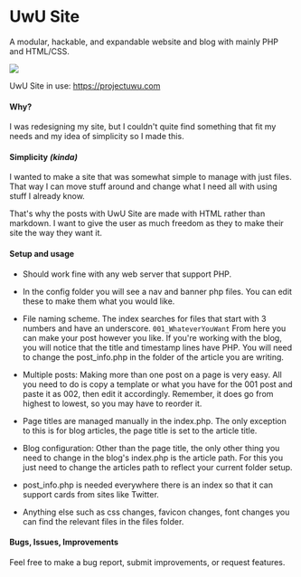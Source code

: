 # UwU Site
A modular, hackable, and expandable website and blog with mainly PHP and HTML/CSS.

[![](https://projectuwu.com/images/uwusite_example.png)](https://projectuwu.com/images/uwusite_example.png)

UwU Site in use:
https://projectuwu.com

#### Why?
I was redesigning my site, but I couldn't quite find something that fit my needs and my idea of simplicity so I made this.

#### Simplicity _(kinda)_
I wanted to make a site that was somewhat simple to manage with just files. That way I can move stuff around and change what I need all with using stuff I already know.

That's why the posts with UwU Site are made with HTML rather than markdown. I want to give the user as much freedom as they to make their site the way they want it.

#### Setup and usage
- Should work fine with any web server that support PHP.

- In the config folder you will see a nav and banner php files. You can edit these to make them what you would like.

- File naming scheme. The index searches for files that start with 3 numbers and have an underscore. 
`001_WhateverYouWant`
From here you can make your post however you like.
If you're working with the blog, you will notice that the title and timestamp lines have PHP.  You will need to change the post_info.php in the folder of the article you are writing.

- Multiple posts: Making more than one post on a page is very easy. All you need to do is copy a template or what you have for the 001 post and paste it as 002, then edit it accordingly. 
Remember, it does go from highest to lowest, so you may have to reorder it.

- Page titles are managed manually in the index.php. The only exception to this is for blog articles, the page title is set to the article title.

- Blog configuration: Other than the page title, the only other thing you need to change in the blog's index.php is the article path.
For this you just need to change the articles path to reflect your current folder setup.

- post_info.php is needed everywhere there is an index so that it can support cards from sites like Twitter.

- Anything else such as css changes, favicon changes, font changes you can find the relevant files in the files folder.

#### Bugs, Issues, Improvements
Feel free to make a bug report, submit improvements, or request features.
